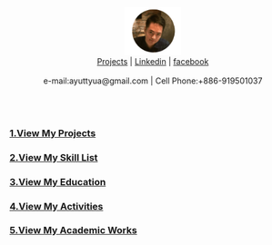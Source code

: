 <p align="center">
    <img src="https://github.com/YuTaNCCU/Personal_Introduction/blob/master/Resume_Picture/%E5%9C%93%E5%BD%A2%E6%8F%92%E9%AD%B7%E9%AD%9A%E5%A4%A7%E9%A0%AD.png" alt="alt text" width="20%" >
  <b></b><br>
  <a href="https://github.com/YuTaNCCU">Projects</a> |
    <a href="https://www.linkedin.com/in/ta-yu-052a0077/">Linkedin</a>  |
    <a href="https://www.facebook.com/ayuttyua">facebook</a> 
     <br><br>
    <a >e-mail:ayuttyua@gmail.com</a> |
  <a >Cell Phone:+886-919501037</a> 
    <br><br>
    <br><br>
</p>


### [1.View My Projects](https://github.com/YuTaNCCU?tab=repositories)
### [2.View My Skill List](https://github.com/YuTaNCCU/Personal_Introduction/wiki/Skill-List)
### [3.View My Education](https://github.com/YuTaNCCU/Personal_Introduction/blob/master/Resume_Picture/education.png)
### [4.View My Activities](https://github.com/YuTaNCCU/Personal_Introduction/blob/master/Resume_Picture/ActivitiesExperience.png)
### [5.View My Academic Works](https://github.com/YuTaNCCU?tab=repositories)


